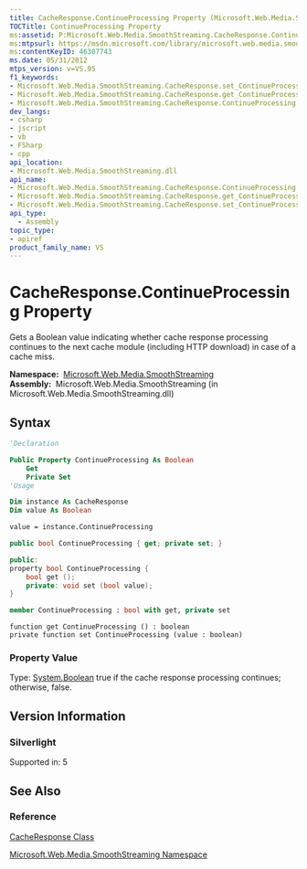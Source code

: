 ```yaml
---
title: CacheResponse.ContinueProcessing Property (Microsoft.Web.Media.SmoothStreaming)
TOCTitle: ContinueProcessing Property
ms:assetid: P:Microsoft.Web.Media.SmoothStreaming.CacheResponse.ContinueProcessing
ms:mtpsurl: https://msdn.microsoft.com/library/microsoft.web.media.smoothstreaming.cacheresponse.continueprocessing(v=VS.95)
ms:contentKeyID: 46307743
ms.date: 05/31/2012
mtps_version: v=VS.95
f1_keywords:
- Microsoft.Web.Media.SmoothStreaming.CacheResponse.set_ContinueProcessing
- Microsoft.Web.Media.SmoothStreaming.CacheResponse.get_ContinueProcessing
- Microsoft.Web.Media.SmoothStreaming.CacheResponse.ContinueProcessing
dev_langs:
- csharp
- jscript
- vb
- FSharp
- cpp
api_location:
- Microsoft.Web.Media.SmoothStreaming.dll
api_name:
- Microsoft.Web.Media.SmoothStreaming.CacheResponse.ContinueProcessing
- Microsoft.Web.Media.SmoothStreaming.CacheResponse.get_ContinueProcessing
- Microsoft.Web.Media.SmoothStreaming.CacheResponse.set_ContinueProcessing
api_type:
  - Assembly
topic_type:
- apiref
product_family_name: VS
---
```


# CacheResponse.ContinueProcessing Property

Gets a Boolean value indicating whether cache response processing continues to the next cache module (including HTTP download) in case of a cache miss.

**Namespace:**  [Microsoft.Web.Media.SmoothStreaming](microsoft-web-media-smoothstreaming-namespace_1.md)  
**Assembly:**  Microsoft.Web.Media.SmoothStreaming (in Microsoft.Web.Media.SmoothStreaming.dll)

## Syntax

```vb
'Declaration

Public Property ContinueProcessing As Boolean
    Get
    Private Set
'Usage

Dim instance As CacheResponse
Dim value As Boolean

value = instance.ContinueProcessing
```

```csharp
public bool ContinueProcessing { get; private set; }
```

```cpp
public:
property bool ContinueProcessing {
    bool get ();
    private: void set (bool value);
}
```

``` fsharp
member ContinueProcessing : bool with get, private set
```

```jscript
function get ContinueProcessing () : boolean
private function set ContinueProcessing (value : boolean)
```

### Property Value

Type: [System.Boolean](https://msdn.microsoft.com/library/a28wyd50\(v=vs.95\))  
true if the cache response processing continues; otherwise, false.

## Version Information

### Silverlight

Supported in: 5  

## See Also

### Reference

[CacheResponse Class](cacheresponse-class-microsoft-web-media-smoothstreaming_1.md)

[Microsoft.Web.Media.SmoothStreaming Namespace](microsoft-web-media-smoothstreaming-namespace_1.md)
